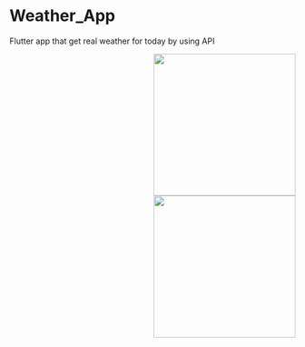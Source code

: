# Weather_App
Flutter app that get real weather for today by using API

<img width="250" align="right" src="https://github.com/Al-Dos024/Weather_App/assets/106039568/25ecd443-2f59-4bb5-bd38-c756576d7aec">


<img width="250" align="right" src="https://github.com/Al-Dos024/Weather_App/assets/106039568/b203fbec-98a3-4c6e-862f-4bfc485cd7fe">


